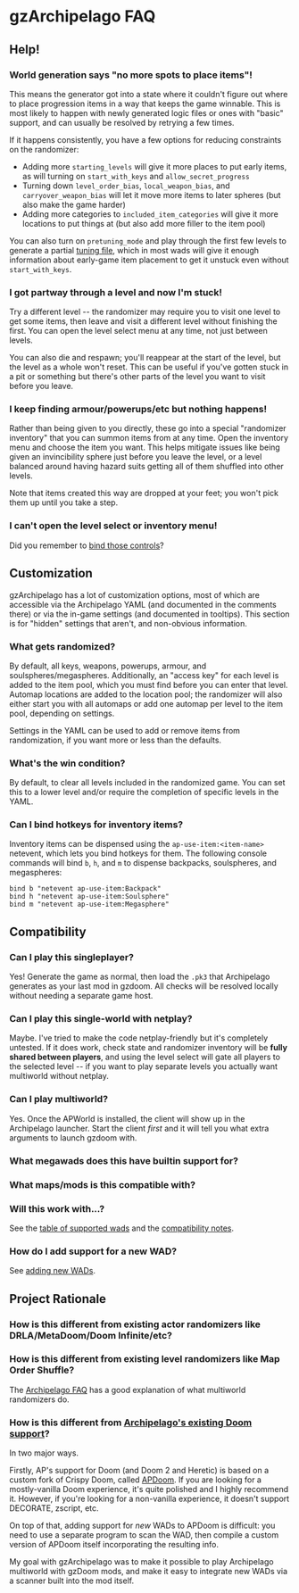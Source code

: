 # gzArchipelago FAQ

## Help!

### World generation says "no more spots to place items"!

This means the generator got into a state where it couldn't figure out where to
place progression items in a way that keeps the game winnable. This is most
likely to happen with newly generated logic files or ones with "basic" support,
and can usually be resolved by retrying a few times.

If it happens consistently, you have a few options for reducing constraints on
the randomizer:
- Adding more `starting_levels` will give it more places to put early items, as
  will turning on `start_with_keys` and `allow_secret_progress`
- Turning down `level_order_bias`, `local_weapon_bias`, and `carryover_weapon_bias`
  will let it move more items to later spheres (but also make the game harder)
- Adding more categories to `included_item_categories` will give it more locations
  to put things at (but also add more filler to the item pool)

You can also turn on `pretuning_mode` and play through the first few levels to
generate a partial [tuning file](./new-wads.md), which in most wads will give it
enough information about early-game item placement to get it unstuck even
without `start_with_keys`.

### I got partway through a level and now I'm stuck!

Try a different level -- the randomizer may require you to visit one level to get
some items, then leave and visit a different level without finishing the first.
You can open the level select menu at any time, not just between levels.

You can also die and respawn; you'll reappear at the start of the level, but the
level as a whole won't reset. This can be useful if you've gotten stuck in a pit
or something but there's other parts of the level you want to visit before you
leave.

### I keep finding armour/powerups/etc but nothing happens!

Rather than being given to you directly, these go into a special "randomizer
inventory" that you can summon items from at any time. Open the inventory menu
and choose the item you want. This helps mitigate issues like being given an
invincibility sphere just before you leave the level, or a level balanced around
having hazard suits getting all of them shuffled into other levels.

Note that items created this way are dropped at your feet; you won't pick them
up until you take a step.

### I can't open the level select or inventory menu!

Did you remember to [bind those controls](./setup.md)?


## Customization

gzArchipelago has a lot of customization options, most of which are accessible
via the Archipelago YAML (and documented in the comments there) or via the in-game
settings (and documented in tooltips). This section is for "hidden" settings that
aren't, and non-obvious information.

### What gets randomized?

By default, all keys, weapons, powerups, armour, and soulspheres/megaspheres.
Additionally, an "access key" for each level is added to the item pool, which
you must find before you can enter that level. Automap locations are added to
the location pool; the randomizer will also either start you with all automaps
or add one automap per level to the item pool, depending on settings.

Settings in the YAML can be used to add or remove items from randomization, if
you want more or less than the defaults.

### What's the win condition?

By default, to clear all levels included in the randomized game. You can set
this to a lower level and/or require the completion of specific levels in the
YAML.

### Can I bind hotkeys for inventory items?

Inventory items can be dispensed using the `ap-use-item:<item-name>` netevent,
which lets you bind hotkeys for them. The following console commands will bind
`b`, `h`, and `m` to dispense backpacks, soulspheres, and megaspheres:

    bind b "netevent ap-use-item:Backpack"
    bind h "netevent ap-use-item:Soulsphere"
    bind m "netevent ap-use-item:Megasphere"


## Compatibility

### Can I play this singleplayer?

Yes! Generate the game as normal, then load the `.pk3` that Archipelago generates
as your last mod in gzdoom. All checks will be resolved locally without needing
a separate game host.

### Can I play this single-world with netplay?

Maybe. I've tried to make the code netplay-friendly but it's completely untested.
If it does work, check state and randomizer inventory will be
**fully shared between players**, and using the level select will gate all players
to the selected level -- if you want to play separate levels you actually want
multiworld without netplay.

### Can I play multiworld?

Yes. Once the APWorld is installed, the client will show up in the Archipelago
launcher. Start the client *first* and it will tell you what extra arguments
to launch gzdoom with.

### What megawads does this have builtin support for?
### What maps/mods is this compatible with?
### Will this work with...?

See the [table of supported wads](./support-table.md) and the
[compatibility notes](./compatibility.md).

### How do I add support for a new WAD?

See [adding new WADs](./new-wads.md).


## Project Rationale

### How is this different from existing actor randomizers like DRLA/MetaDoom/Doom Infinite/etc?
### How is this different from existing level randomizers like Map Order Shuffle?

The [Archipelago FAQ](https://archipelago.gg/faq/en/#what-is-a-multiworld) has
a good explanation of what multiworld randomizers do.

### How is this different from [Archipelago's existing Doom support](https://archipelago.gg/games/DOOM%201993/info/en)?

In two major ways.

Firstly, AP's support for Doom (and Doom 2 and Heretic) is based on a custom fork
of Crispy Doom, called [APDoom](https://github.com/Daivuk/apdoom). If you are looking
for a mostly-vanilla Doom experience, it's quite polished and I highly recommend it.
However, if you're looking for a non-vanilla experience, it doesn't support DECORATE,
zscript, etc.

On top of that, adding support for *new* WADs to APDoom is difficult: you need to
use a separate program to scan the WAD, then compile a custom version of APDoom
itself incorporating the resulting info.

My goal with gzArchipelago was to make it possible to play Archipelago multiworld
with gzDoom mods, and make it easy to integrate new WADs via a scanner built into
the mod itself.



